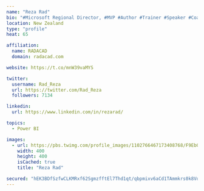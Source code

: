 ```yaml
---
name: "Reza Rad"
bio: "#Microsoft Regional Director, #MVP #Author #Trainer #Speaker #Coach #Consultant #PowerBI "
location: New Zealand
type: "profile"
heat: 65

affiliation:
  name: RADACAD
  domain: radacad.com

website: https://t.co/mnW39vaMYS

twitter:
  username: Rad_Reza
  url: https://twitter.com/Rad_Reza
  followers: 7134

linkedin:
  url: https://www.linkedin.com/in/rezarad/

topics:
  - Power BI

images:
  - url: https://pbs.twimg.com/profile_images/1102766467173408768/F9EbQENa_400x400.png
    width: 400
    height: 400
    isCached: true
    title: "Reza Rad"

secured: "hEK3BDfSzfwCLKMRxf62SgmzfftEl7Thd1qt/qbpmixv6aCd1TAmmkrs0k8VdLq2WSH6D+Guy7Op1CWdLKnY6t6jM1N8xR8GX5EuM0/7FRvMUEQiEZPgKKbrZGue4Tnoe+/H0hXBnSRHLd9lCardihb7js7GEcF13AbEUaW7TFBJzfjVJtPj6EC3ycmeDRakJWWXaUn/ZJeYlARtlm/l7CTY2m5x8DGIONa3OI70dt+w+cREeszxjvXau4QGihZ8alxRUhzy3DRzV4XV4lfx9mFZIJJLaA8cQ+qOpnFNTFX/FisvuD2TbjtcRZrqzsdt994FJ57MeaVZvWVUNbDoxAEYP8hyB1Py9Xgr5vWy68GbFm4A1ZfARezubba0Q1yxK2ePtzc8cJfBHj+VhCIO9lW+gACBJe+6nGxDT6Ai+4M=;WZLG/JlZMXarVVExc0wlnA=="
---
```


